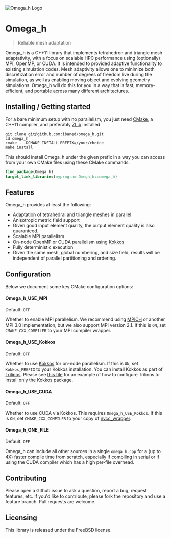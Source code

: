 ![Omega_h Logo][1]

# Omega_h
> Reliable mesh adaptation

Omega_h is a C++11 library that implements tetrahedron and triangle mesh adaptativity,
with a focus on scalable HPC performance using (optionally) MPI, OpenMP, or CUDA.
It is intended to provided adaptive functionality to existing simulation codes.
Mesh adaptivity allows one to minimize both discretization error and number
of degrees of freedom live during the simulation, as well as enabling moving
object and evolving geometry simulations.
Omega_h will do this for you in a way that is fast, memory-efficient, and
portable across many different architectures.

## Installing / Getting started

For a bare minimum setup with no parallelism, you just need [CMake][0],
a C++11 compiler, and preferably [ZLib][6] installed.

```shell
git clone git@github.com:ibaned/omega_h.git
cd omega_h
cmake . -DCMAKE_INSTALL_PREFIX=/your/choice
make install
```

This should install Omega_h under the given prefix in a way you can
access from your own CMake files using these CMake commands:

```cmake
find_package(Omega_h)
target_link_libraries(myprogram Omega_h::omega_h)
```

## Features

Omega_h provides at least the following:
* Adaptation of tetrahedral and triangle meshes in parallel
* Anisotropic metric field support
* Given good input element quality, the output element
  quality is also guaranteed.
* Scalable MPI parallelism
* On-node OpenMP or CUDA parallelism using [Kokkos][2]
* Fully deterministic execution
* Given the same mesh, global numbering, and size field,
  results will be independent of parallel partitioning
  and ordering.

## Configuration

Below we document some key CMake configuration options:

#### Omega_h_USE_MPI
Default: `OFF`

Whether to enable MPI parallelism.
We recommend using [MPICH][3] or another MPI 3.0 implementation,
but we also support MPI version 2.1.
If this is `ON`, set `CMAKE_CXX_COMPILER` to your MPI compiler wrapper.

#### Omega_h_USE_Kokkos
Default: `OFF`

Whether to use [Kokkos][2] for on-node parallelism.
If this is `ON`, set `Kokkos_PREFIX` to your Kokkos installation.
You can install Kokkos as part of [Trilinos][4].
Please see [this file][8] for an example of how to configure
Trilinos to install only the Kokkos package.

#### Omega_h_USE_CUDA
Default: `OFF`

Whether to use CUDA via Kokkos.
This requires `Omega_h_USE_Kokkos`.
If this is `ON`, set `CMAKE_CXX_COMPILER` to your copy of
[nvcc_wrapper][7].

#### Omega_h_ONE_FILE
Default: `OFF`

Omega_h can include all other sources in a single `omega_h.cpp` for a (up to 4X)
faster compile time from scratch, especially if compiling in serial
or if using the CUDA compiler which has a high per-file overhead.

## Contributing

Please open a Github issue to ask a question, report a bug,
request features, etc.
If you'd like to contribute, please fork the repository and use a feature
branch. Pull requests are welcome.

## Licensing

This library is released under the FreeBSD license.

[0]: https://cmake.org
[1]: https://raw.githubusercontent.com/ibaned/omega_h/master/aux/omega_h.png
[2]: https://github.com/kokkos/kokkos
[3]: http://www.mpich.org
[4]: https://github.com/trilinos/Trilinos
[5]: http://clang.llvm.org/docs/ClangFormat.html
[6]: http://zlib.net
[7]: http://github.com/kokkos/nvcc_wrapper
[8]: https://github.com/ibaned/omega_h/blob/master/aux/do-config-trilinos-kokkos.sh
